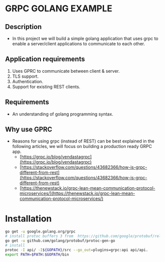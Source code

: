 # GRPC GOLANG EXAMPLE
## Description
- In this project we will build a simple golang application that uses grpc to enable a server/client applications to communicate to each other.

## Application requirements
1. Uses GPRC to communicate between client & server.
2. TLS support.
3. Authentication.
4. Support for existing REST clients. 

## Requirements
- An understanding of golang programming syntax.

## Why use GPRC
- Reasons for using grpc (instead of REST) can be best explained in the following articles, we will focus on building a production ready GRPC app.
    * [https://grpc.io/blog/vendastagrpc](https://grpc.io/blog/vendastagrpc)
    * [https://stackoverflow.com/questions/43682366/how-is-grpc-different-from-rest](https://stackoverflow.com/questions/43682366/how-is-grpc-different-from-rest)
    * [https://thenewstack.io/grpc-lean-mean-communication-protocol-microservices/](https://thenewstack.io/grpc-lean-mean-communication-protocol-microservices/)

# Installation

```bash
go get -u google.golang.org/grpc
# install protoc buffers 3 from  https://github.com/google/protobuf/releases
go get -u github.com/golang/protobuf/protoc-gen-go
# install
protoc -I api/ -I${GOPATH}/src --go_out=plugins=grpc:api api/api.
export PATH=$PATH:$GOPATH/bin
```



